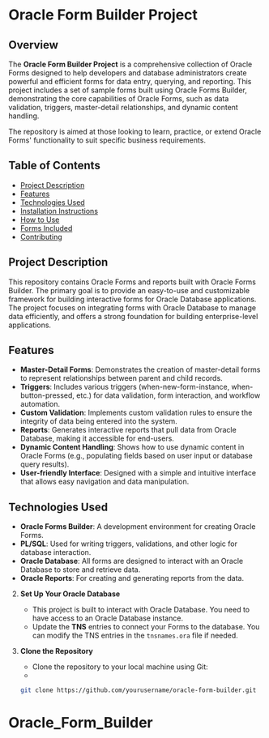 # Oracle Form Builder Project

## Overview

The **Oracle Form Builder Project** is a comprehensive collection of Oracle Forms designed to help developers and database administrators create powerful and efficient forms for data entry, querying, and reporting. This project includes a set of sample forms built using Oracle Forms Builder, demonstrating the core capabilities of Oracle Forms, such as data validation, triggers, master-detail relationships, and dynamic content handling.

The repository is aimed at those looking to learn, practice, or extend Oracle Forms' functionality to suit specific business requirements.

## Table of Contents

- [Project Description](#project-description)
- [Features](#features)
- [Technologies Used](#technologies-used)
- [Installation Instructions](#installation-instructions)
- [How to Use](#how-to-use)
- [Forms Included](#forms-included)
- [Contributing](#contributing)

## Project Description

This repository contains Oracle Forms and reports built with Oracle Forms Builder. The primary goal is to provide an easy-to-use and customizable framework for building interactive forms for Oracle Database applications. The project focuses on integrating forms with Oracle Database to manage data efficiently, and offers a strong foundation for building enterprise-level applications.

## Features

- **Master-Detail Forms**: Demonstrates the creation of master-detail forms to represent relationships between parent and child records.
- **Triggers**: Includes various triggers (when-new-form-instance, when-button-pressed, etc.) for data validation, form interaction, and workflow automation.
- **Custom Validation**: Implements custom validation rules to ensure the integrity of data being entered into the system.
- **Reports**: Generates interactive reports that pull data from Oracle Database, making it accessible for end-users.
- **Dynamic Content Handling**: Shows how to use dynamic content in Oracle Forms (e.g., populating fields based on user input or database query results).
- **User-friendly Interface**: Designed with a simple and intuitive interface that allows easy navigation and data manipulation.

## Technologies Used

- **Oracle Forms Builder**: A development environment for creating Oracle Forms.
- **PL/SQL**: Used for writing triggers, validations, and other logic for database interaction.
- **Oracle Database**: All forms are designed to interact with an Oracle Database to store and retrieve data.
- **Oracle Reports**: For creating and generating reports from the data.


   
2. **Set Up Your Oracle Database**
   - This project is built to interact with Oracle Database. You need to have access to an Oracle Database instance.
   - Update the **TNS** entries to connect your Forms to the database. You can modify the TNS entries in the `tnsnames.ora` file if needed.

3. **Clone the Repository**
   - Clone the repository to your local machine using Git:
   - 
   ```bash
   git clone https://github.com/yourusername/oracle-form-builder.git
# Oracle_Form_Builder
